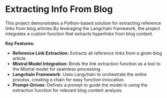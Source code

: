 # Extracting Info From Blog

This project demonstrates a Python-based solution for extracting reference links from blog articles.By leveraging the Langchain framework, the project integrates a custom function that extracts hyperlinks from blog content.

**Key Features:**

- **Reference Link Extraction:** Extracts all reference links from a given blog article.
- **Mistral Model Integration:** Binds the link extraction function as a tool to the Mistral model for seamless processing.
- **Langchain Framework:** Uses Langchain to orchestrate the entire process, creating a chain for easy function invocation.
- **Prompt-Driven:** Defines a prompt to guide the model in using the extraction function for relevant blog content analysis.

